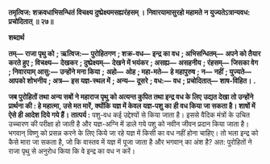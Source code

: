 **तमृत्विज: शक्रवधाभिसन्धितं** **विचक्ष्य दुष्प्रेक्ष्यमसह्यरंहसम् ।** **निवारयामासुरहो महामते** **न युज्यतेऽत्रान्यवध: प्रचोदितात् ॥ २७॥** 

**शब्दार्थ** 

**तम्—** **राजा पृथु को** **; ऋत्विज:—** **पुरोहितगण** **; शक्र-वध—** **इन्द्र का वध** **; अभिसन्धितम्—** **अपने को तैयार करते हुए** **; विचक्ष्य—** **देखकर** **; दुष्प्रेक्ष्यम्—** **देखने में भयंकर** **; असह्य—** **असहनीय** **; रंहसम्—** **जिसका वेग** **; निवारयाम् आसु:—** **उन्होंने मना किया** **;** **अहो—** **ओह** **; महा-मते—** **हे महापुरुष** **; न—** **नहीं** **; युज्यते—** **आपको शोभनीय** **; अत्र—** **इस यज्ञ-स्थल में** **; अन्य—** **दूसरे** **; वध:—** **वध** **; प्रचोदितात्—** **शाष-विहित।** **.** 

**जब पुरोहितों तथा अन्य सबों ने महाराज पृथु को अत्यन्त कुपित तथा इन्द्र वध के लिए** **उद्यत देखा तो उन्होंने प्रार्थना की : हे महात्मा, उसे मत मारें, क्योंकि यज्ञ में केवल यज्ञ-पशु का** **ही वध किया जा सकता है। शाषों में ऐसे ही आदेश दिये गये हैं।** **तात्पर्य :** पशु-वध कई उद्देश्यों से किया जाता है। इससे वैदिक मंत्रों के उचित उच्चारण की परीक्षा हो जाती है और यज्ञ-अग्नि में डाले गये पशु को नवीन जीवन प्रदान किया जाता है। भगवान् विष्णु को प्रसन्न करने के लिए किये जा रहे यज्ञ में किसी का वध नहीं होना चाहिए। तो भला इन्द्र को कैसे मारा जा सकता है, जो कि वास्तव में यज्ञ में पूजा जाता है और भगवान् का अंश है? अत: पुरोहितों ने राजा पृथु से अनुरोध किया कि वे इन्द्र का वध न करें।  